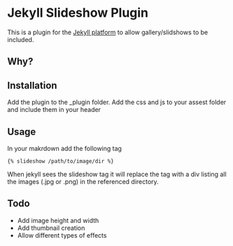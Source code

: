 # Jekyll Slideshow Plugin
This is a plugin for the [Jekyll platform][0] to allow gallery/slidshows to be included.

## Why?


## Installation
Add the plugin to the _plugin folder.
Add the css and js to your assest folder and include them in your header

## Usage
In your makrdown add the following tag
```
{% slideshow /path/to/image/dir %}
```

When jekyll sees the slideshow tag it will replace the tag with a div listing all the images (.jpg or .png) in the referenced directory.
## Todo
* Add image height and width
* Add thumbnail creation
* Allow different types of effects

[0]: http://jekyllrb.com
